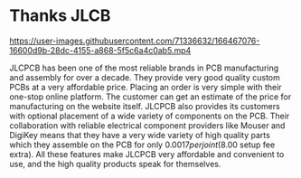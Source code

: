 # Thanks JLCB


https://user-images.githubusercontent.com/71336632/166467076-16600d9b-28dc-4155-a868-5f5c6a4c0ab5.mp4


JLCPCB has been one of the most reliable brands in PCB manufacturing and assembly for over a decade. They provide very good quality custom PCBs at a very affordable price. Placing an order is very simple with their one-stop online platform. The customer can get an estimate of the price for manufacturing on the website itself.  JLCPCB also provides its customers with optional placement of a wide variety of components on the PCB. Their collaboration with reliable electrical component providers like Mouser and DigiKey means that they have a very wide variety of high quality parts which they assemble on the PCB for only $0.0017 per joint ($8.00 setup fee extra). All these features make JLCPCB very affordable and convenient to use, and the high quality products speak for themselves.
